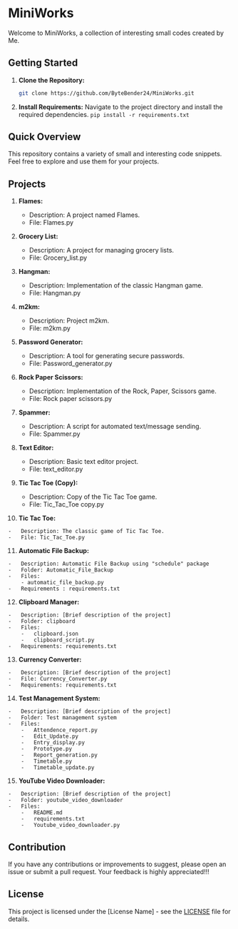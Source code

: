 # MiniWorks

Welcome to MiniWorks, a collection of interesting small codes created by Me.

## Getting Started

1. **Clone the Repository:**
   ```bash
   git clone https://github.com/ByteBender24/MiniWorks.git
   ```

2. **Install Requirements:** Navigate to the project directory and install the required dependencies.
``pip install -r requirements.txt``

## Quick Overview

This repository contains a variety of small and interesting code snippets. Feel free to explore and use them for your projects.

## **Projects**

1.  **Flames:**
    
    -   Description: A project named Flames.
    -   File: Flames.py
2.  **Grocery List:**
    
    -   Description: A project for managing grocery lists.
    -   File: Grocery_list.py
3.  **Hangman:**
    
    -   Description: Implementation of the classic Hangman game.
    -   File: Hangman.py
4.  **m2km:**
    
    -   Description: Project m2km.
    -   File: m2km.py
5.  **Password Generator:**
    
    -   Description: A tool for generating secure passwords.
    -   File: Password_generator.py
6.  **Rock Paper Scissors:**
    
    -   Description: Implementation of the Rock, Paper, Scissors game.
    -   File: Rock paper scissors.py
7.  **Spammer:**
    
    -   Description: A script for automated text/message sending.
    -   File: Spammer.py
8.  **Text Editor:**
    
    -   Description: Basic text editor project.
    -   File: text_editor.py
9.  **Tic Tac Toe (Copy):**
    
    -   Description: Copy of the Tic Tac Toe game.
    -   File: Tic_Tac_Toe copy.py
10.  **Tic Tac Toe:**
    
    -   Description: The classic game of Tic Tac Toe.
    -   File: Tic_Tac_Toe.py
11.  **Automatic File Backup:**
    
    -   Description: Automatic File Backup using "schedule" package
    -   Folder: Automatic_File_Backup
    -   Files:
        - automatic_file_backup.py
    -   Requirements : requirements.txt
    
12.  **Clipboard Manager:**
    
    -   Description: [Brief description of the project]
    -   Folder: clipboard
    -   Files:
        -   clipboard.json
        -   clipboard_script.py
    -   Requirements: requirements.txt
13.  **Currency Converter:**
    
    -   Description: [Brief description of the project]
    -   File: Currency_Converter.py
    -   Requirements: requirements.txt
14.  **Test Management System:**
    
    -   Description: [Brief description of the project]
    -   Folder: Test management system
    -   Files:
        -   Attendence_report.py
        -   Edit_Update.py
        -   Entry_display.py
        -   Prototype.py
        -   Report_generation.py
        -   Timetable.py
        -   Timetable_update.py
15.  **YouTube Video Downloader:**
    
    -   Description: [Brief description of the project]
    -   Folder: youtube_video_downloader
    -   Files:
        -   README.md
        -   requirements.txt
        -   Youtube_video_downloader.py

## Contribution

If you have any contributions or improvements to suggest, please open an issue or submit a pull request. Your feedback is highly appreciated!!!

## License

This project is licensed under the [License Name] - see the [LICENSE](https://chat.openai.com/c/LICENSE) file for details.